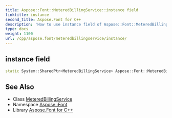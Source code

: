 ```yaml
---
title: Aspose::Font::MeteredBillingService::instance field
linktitle: instance
second_title: Aspose.Font for C++
description: 'How to use instance field of Aspose::Font::MeteredBillingService class in C++.'
type: docs
weight: 1100
url: /cpp/aspose.font/meteredbillingservice/instance/
---
```

## instance field




```cpp
static System::SharedPtr<MeteredBillingService> Aspose::Font::MeteredBillingService::instance
```

## See Also

* Class [MeteredBillingService](../)
* Namespace [Aspose::Font](../../)
* Library [Aspose.Font for C++](../../../)
